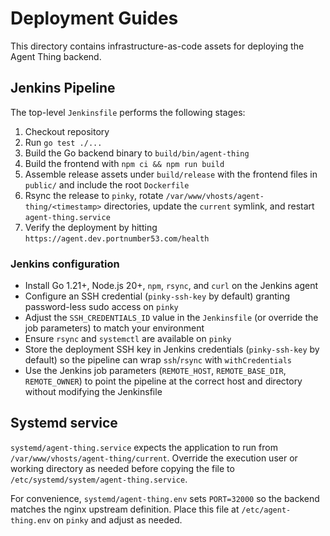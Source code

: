 # Deployment Guides

This directory contains infrastructure-as-code assets for deploying the Agent Thing backend.

## Jenkins Pipeline

The top-level `Jenkinsfile` performs the following stages:

1. Checkout repository
2. Run `go test ./...`
3. Build the Go backend binary to `build/bin/agent-thing`
4. Build the frontend with `npm ci && npm run build`
5. Assemble release assets under `build/release` with the frontend files in `public/` and include the root `Dockerfile`
6. Rsync the release to `pinky`, rotate `/var/www/vhosts/agent-thing/<timestamp>` directories, update the `current` symlink, and restart `agent-thing.service`
7. Verify the deployment by hitting `https://agent.dev.portnumber53.com/health`

### Jenkins configuration

- Install Go 1.21+, Node.js 20+, `npm`, `rsync`, and `curl` on the Jenkins agent
- Configure an SSH credential (`pinky-ssh-key` by default) granting password-less sudo access on `pinky`
- Adjust the `SSH_CREDENTIALS_ID` value in the `Jenkinsfile` (or override the job parameters) to match your environment
- Ensure `rsync` and `systemctl` are available on `pinky`
- Store the deployment SSH key in Jenkins credentials (`pinky-ssh-key` by default) so the pipeline can wrap `ssh`/`rsync` with `withCredentials`
- Use the Jenkins job parameters (`REMOTE_HOST`, `REMOTE_BASE_DIR`, `REMOTE_OWNER`) to point the pipeline at the correct host and directory without modifying the Jenkinsfile

## Systemd service

`systemd/agent-thing.service` expects the application to run from `/var/www/vhosts/agent-thing/current`. Override the execution user or working directory as needed before copying the file to `/etc/systemd/system/agent-thing.service`.

For convenience, `systemd/agent-thing.env` sets `PORT=32000` so the backend matches the nginx upstream definition. Place this file at `/etc/agent-thing.env` on `pinky` and adjust as needed.
